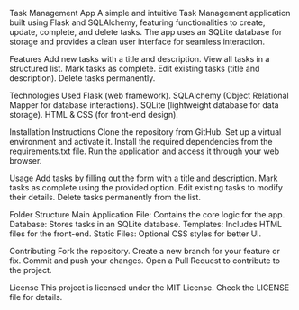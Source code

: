 
Task Management App
A simple and intuitive Task Management application built using Flask and SQLAlchemy, featuring functionalities to create, update, complete, and delete tasks. The app uses an SQLite database for storage and provides a clean user interface for seamless interaction.

Features
Add new tasks with a title and description.
View all tasks in a structured list.
Mark tasks as complete.
Edit existing tasks (title and description).
Delete tasks permanently.

Technologies Used
Flask (web framework).
SQLAlchemy (Object Relational Mapper for database interactions).
SQLite (lightweight database for data storage).
HTML & CSS (for front-end design).

Installation Instructions
Clone the repository from GitHub.
Set up a virtual environment and activate it.
Install the required dependencies from the requirements.txt file.
Run the application and access it through your web browser.

Usage
Add tasks by filling out the form with a title and description.
Mark tasks as complete using the provided option.
Edit existing tasks to modify their details.
Delete tasks permanently from the list.

Folder Structure
Main Application File: Contains the core logic for the app.
Database: Stores tasks in an SQLite database.
Templates: Includes HTML files for the front-end.
Static Files: Optional CSS styles for better UI.

Contributing
Fork the repository.
Create a new branch for your feature or fix.
Commit and push your changes.
Open a Pull Request to contribute to the project.

License
This project is licensed under the MIT License. Check the LICENSE file for details.



